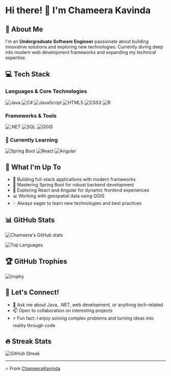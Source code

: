 # Hi there! 👋 I'm Chameera Kavinda

## 🚀 About Me
I'm an **Undergraduate Software Engineer** passionate about building innovative solutions and exploring new technologies. Currently diving deep into modern web development frameworks and expanding my technical expertise.

## 💻 Tech Stack

### Languages & Core Technologies
![Java](https://img.shields.io/badge/Java-ED8B00?style=for-the-badge&logo=openjdk&logoColor=white)
![C#](https://img.shields.io/badge/C%23-239120?style=for-the-badge&logo=c-sharp&logoColor=white)
![JavaScript](https://img.shields.io/badge/JavaScript-F7DF1E?style=for-the-badge&logo=javascript&logoColor=black)
![HTML5](https://img.shields.io/badge/HTML5-E34F26?style=for-the-badge&logo=html5&logoColor=white)
![CSS3](https://img.shields.io/badge/CSS3-1572B6?style=for-the-badge&logo=css3&logoColor=white)
![R](https://img.shields.io/badge/R-276DC3?style=for-the-badge&logo=r&logoColor=white)

### Frameworks & Tools
![.NET](https://img.shields.io/badge/.NET-5C2D91?style=for-the-badge&logo=.net&logoColor=white)
![SQL](https://img.shields.io/badge/SQL-4479A1?style=for-the-badge&logo=mysql&logoColor=white)
![QGIS](https://img.shields.io/badge/QGIS-589632?style=for-the-badge&logo=qgis&logoColor=white)

### 🌱 Currently Learning
![Spring Boot](https://img.shields.io/badge/Spring%20Boot-6DB33F?style=for-the-badge&logo=spring&logoColor=white)
![React](https://img.shields.io/badge/React-20232A?style=for-the-badge&logo=react&logoColor=61DAFB)
![Angular](https://img.shields.io/badge/Angular-DD0031?style=for-the-badge&logo=angular&logoColor=white)

## 🎯 What I'm Up To
- 🔭 Building full-stack applications with modern frameworks
- 🌱 Mastering Spring Boot for robust backend development
- 🌟 Exploring React and Angular for dynamic frontend experiences
- 📊 Working with geospatial data using QGIS
- 💡 Always eager to learn new technologies and best practices

## 📊 GitHub Stats
![Chameera's GitHub stats](https://github-readme-stats.vercel.app/api?username=ChameeraKavinda&show_icons=true&theme=radical)

![Top Languages](https://github-readme-stats.vercel.app/api/top-langs/?username=ChameeraKavinda&layout=compact&theme=radical)

## 🏆 GitHub Trophies
![trophy](https://github-profile-trophy.vercel.app/?username=ChameeraKavinda&theme=radical)

## 🤝 Let's Connect!
- 💬 Ask me about Java, .NET, web development, or anything tech-related
- 📫 Open to collaboration on interesting projects
- ⚡ Fun fact: I enjoy solving complex problems and turning ideas into reality through code

## 🔥 Streak Stats
![GitHub Streak](https://github-readme-streak-stats.herokuapp.com/?user=ChameeraKavinda&theme=radical)

---
⭐️ From [ChameeraKavinda](https://github.com/ChameeraKavinda)
